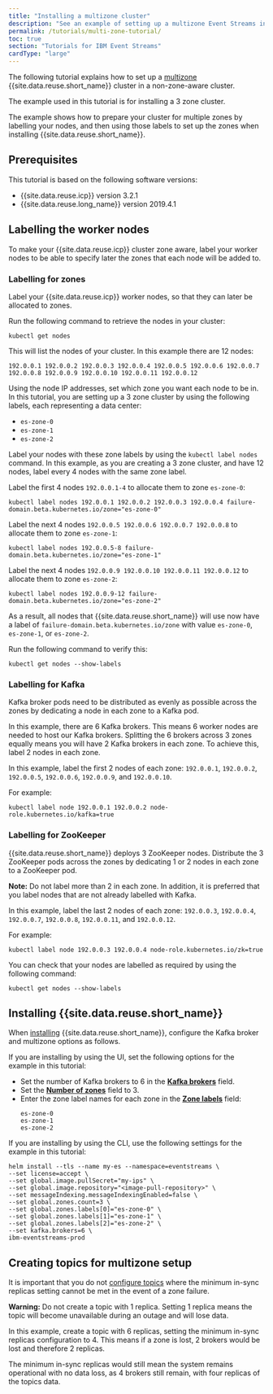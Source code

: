 ```yaml
---
title: "Installing a multizone cluster"
description: "See an example of setting up a multizone Event Streams in a non-zone-aware cluster."
permalink: /tutorials/multi-zone-tutorial/
toc: true
section: "Tutorials for IBM Event Streams"
cardType: "large"
---
```


The following tutorial explains how to set up a [multizone](../../2019.4/installing/planning/#multizone-support) {{site.data.reuse.short_name}} cluster in a non-zone-aware cluster.

The example used in this tutorial is for installing a 3 zone cluster.

The example shows how to prepare your cluster for multiple zones by labelling your nodes, and then using those labels to set up the zones when installing {{site.data.reuse.short_name}}.

## Prerequisites

This tutorial is based on the following software versions:
- {{site.data.reuse.icp}} version 3.2.1
- {{site.data.reuse.long_name}} version 2019.4.1

## Labelling the worker nodes

To make your {{site.data.reuse.icp}} cluster zone aware, label your worker nodes to be able to specify later the zones that each node will be added to.

### Labelling for zones

Label your {{site.data.reuse.icp}} worker nodes, so that they can later be allocated to zones.

Run the following command to retrieve the nodes in your cluster:

`kubectl get nodes`

This will list the nodes of your cluster. In this example there are 12 nodes:

```
192.0.0.1 192.0.0.2 192.0.0.3 192.0.0.4 192.0.0.5 192.0.0.6 192.0.0.7 192.0.0.8 192.0.0.9 192.0.0.10 192.0.0.11 192.0.0.12

```

Using the node IP addresses, set which zone you want each node to be in. In this tutorial, you are setting up a 3 zone cluster by using the following labels, each representing a data center:
- `es-zone-0`
- `es-zone-1`
- `es-zone-2`

Label your nodes with these zone labels by using the `kubectl label nodes` command. In this example, as you are creating a 3 zone cluster, and have 12 nodes, label every 4 nodes with the same zone label.

Label the first 4 nodes `192.0.0.1-4` to allocate them to zone `es-zone-0`:

`kubectl label nodes 192.0.0.1 192.0.0.2 192.0.0.3 192.0.0.4 failure-domain.beta.kubernetes.io/zone="es-zone-0"`


Label the next 4 nodes `192.0.0.5 192.0.0.6 192.0.0.7 192.0.0.8` to allocate them to zone `es-zone-1`:

`kubectl label nodes 192.0.0.5-8 failure-domain.beta.kubernetes.io/zone="es-zone-1"`

Label the next 4 nodes `192.0.0.9 192.0.0.10 192.0.0.11 192.0.0.12` to allocate them to zone `es-zone-2`:

`kubectl label nodes 192.0.0.9-12 failure-domain.beta.kubernetes.io/zone="es-zone-2"`


As a result, all nodes that {{site.data.reuse.short_name}} will use now have a label of `failure-domain.beta.kubernetes.io/zone` with value `es-zone-0`, `es-zone-1`, or `es-zone-2`.

Run the following command to verify this:

`kubectl get nodes --show-labels`

### Labelling for Kafka

Kafka broker pods need to be distributed as evenly as possible across the zones by dedicating a node in each zone to a Kafka pod.

In this example, there are 6 Kafka brokers. This means 6 worker nodes are needed to host our Kafka brokers. Splitting the 6 brokers across 3 zones equally means you will have 2 Kafka brokers in each zone. To achieve this, label 2 nodes in each zone.

In this example, label the first 2 nodes of each zone: `192.0.0.1`, `192.0.0.2`, `192.0.0.5`, `192.0.0.6`, `192.0.0.9`, and `192.0.0.10`.

For example:

`kubectl label node 192.0.0.1 192.0.0.2 node-role.kubernetes.io/kafka=true`

### Labelling for ZooKeeper

{{site.data.reuse.short_name}} deploys 3 ZooKeeper nodes. Distribute the 3 ZooKeeper pods across the zones by dedicating 1 or 2 nodes in each zone to a ZooKeeper pod.

**Note:** Do not label more than 2 in each zone. In addition, it is preferred that you label nodes that are not already labelled with Kafka.

In this example, label the last 2 nodes of each zone: `192.0.0.3`, `192.0.0.4`, `192.0.0.7`, `192.0.0.8`, `192.0.0.11`, and `192.0.0.12`.

For example:

`kubectl label node 192.0.0.3 192.0.0.4 node-role.kubernetes.io/zk=true`


You can check that your nodes are labelled as required by using the following command:

`kubectl get nodes --show-labels`


## Installing {{site.data.reuse.short_name}}

When [installing](../../2019.4/installing/installing/) {{site.data.reuse.short_name}}, configure the Kafka broker and multizone options as follows.

If you are installing by using the UI, set the following options for the example in this tutorial:

- Set the number of Kafka brokers to 6 in the [**Kafka brokers**](../../2019.4/installing/configuring/#kafka-broker-settings) field.
- Set the  [**Number of zones**](../../2019.4/installing/configuring/#installing-into-a-multizone-cluster) field to 3.
- Enter the zone label names for each zone in the [**Zone labels**](../../2019.4/installing/configuring/#installing-into-a-multizone-cluster) field:
   ```
   es-zone-0
   es-zone-1
   es-zone-2
   ```

If you are installing by using the CLI, use the following settings for the example in this tutorial:

```
helm install --tls --name my-es --namespace=eventstreams \
--set license=accept \
--set global.image.pullSecret="my-ips" \
--set global.image.repository="<image-pull-repository>" \
--set messageIndexing.messageIndexingEnabled=false \
--set global.zones.count=3 \
--set global.zones.labels[0]="es-zone-0" \
--set global.zones.labels[1]="es-zone-1" \
--set global.zones.labels[2]="es-zone-2" \
--set kafka.brokers=6 \
ibm-eventstreams-prod
```


## Creating topics for multizone setup

It is important that you do not [configure topics](../../2019.4/administering/managing-multizone/#topic-configuration) where the minimum in-sync replicas setting cannot be met in the event of a zone failure.

**Warning:** Do not create a topic with 1 replica. Setting 1 replica means the topic will become unavailable during an outage and will lose data.

In this example, create a topic with 6 replicas, setting the minimum in-sync replicas configuration to 4. This means if a zone is lost, 2 brokers would be lost and therefore 2 replicas.

The minimum in-sync replicas would still mean the system remains operational with no data loss, as 4 brokers still remain, with four replicas of the topics data.
